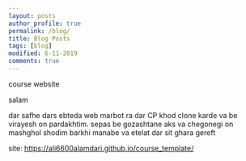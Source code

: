 ```yaml
---
layout: posts
author_profile: true
permalink: /blog/
title: Blog Posts
tags: [blog]
modified: 6-11-2019
comments: true
---
```

course website

salam 

dar safhe dars ebteda web marbot ra dar CP khod clone karde va be virayesh on pardakhtim.
 sepas be gozashtane aks va chegonegi on mashghol shodim
 barkhi manabe va etelat dar sit ghara gereft

site: https://ali6600alamdari.github.io/course_template/